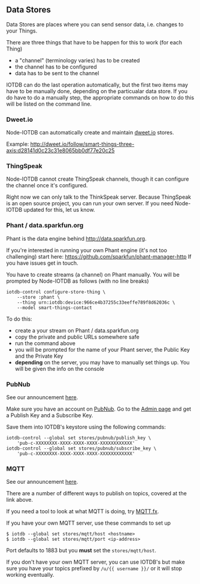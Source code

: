 ## Data Stores

Data Stores are places where you can
send sensor data, i.e. changes to your Things.

There are three things that have to be
happen for this to work (for each Thing)

* a "channel" (terminology varies) has to be created
* the channel has to be configured
* data has to be sent to the channel

IOTDB can do the last operation automatically, but
the first two items may have to be manually done, 
depending on the particualar data store. 
If you do have to do a manually step, the 
appropriate commands on how to do this will be listed on the
command line.

### Dweet.io

Node-IOTDB can automatically create and maintain [dweet.io](http://dweet.io)
stores.

Example:
http://dweet.io/follow/smart-things-three-axis:d28141d0c23c31e8065bb0df77e20c25

### ThingSpeak

Node-IOTDB cannot create ThingSpeak channels, though it can configure
the channel once it's configured.

Right now we can only talk to the ThinkSpeak server. 
Because ThingSpeak is an open source project, you can run
your own server.
If you need Node-IOTDB updated for this, let us know.

### Phant / data.sparkfun.org

Phant is the data engine behind http://data.sparkfun.org. 

If you're interested in running your own Phant engine (it's 
not too challenging)
start here: https://github.com/sparkfun/phant-manager-http
If you have issues get in touch.


You have to create streams (a channel) on Phant manually. 
You will be prompted by Node-IOTDB as follows (with no line breaks)

    iotdb-control configure-store-thing \
        --store :phant \
        --thing urn:iotdb:device:966ce4b37255c33eeffe789f8d62036c \
        --model smart-things-contact

To do this:

* create a your stream on Phant / data.sparkfun.org
* copy the private and public URLs somewhere safe
* run the command above
* you will be prompted for the name of your Phant server,
  the Public Key and the Private Key
* **depending** on the server, you may have to 
  manually set things up. You will be given the info
  on the console

### PubNub

See our announcement 
[here](https://iotdb.org/social/iotdb/post/101170263776/pubnub-integration-with-node-iotdb).

Make sure you have an account on [PubNub](http://www.pubnub.com/).
Go to the [Admin page](https://admin.pubnub.com/) and get a Publish Key and a Subscribe Key.

Save them into IOTDB's keystore using the following commands:

    iotdb-control --global set stores/pubnub/publish_key \
        'pub-c-XXXXXXXX-XXXX-XXXX-XXXX-XXXXXXXXXXXX'
    iotdb-control --global set stores/pubnub/subscribe_key \
        'pub-c-XXXXXXXX-XXXX-XXXX-XXXX-XXXXXXXXXXXX'

### MQTT

See our announcement
[here](https://iotdb.org/social/iotdb/post/102106617796/mqtt-store-integration-with-node-iotdb).

There are a number of different ways to publish on topics, 
covered at the link above.

If you need a tool to look at what MQTT is doing, try
[MQTT.fx](http://mqttfx.jfx4ee.org/).

If you have your own MQTT server, use these commands to set up

    $ iotdb --global set stores/mqtt/host <hostname>
    $ iotdb --global set stores/mqtt/port <ip-address>

Port defaults to 1883 but you **must** set the <code>stores/mqtt/host</code>.

If you don't have your own MQTT server, you can use IOTDB's but make sure you have your topics prefixed by <code>/u/{{ username }}/</code> or it will stop working eventually.

